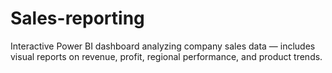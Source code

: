 # Sales-reporting
Interactive Power BI dashboard analyzing company sales data — includes visual reports on revenue, profit, regional performance, and product trends.
